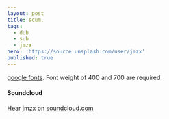 ```yaml
---
layout: post
title: scum.
tags:
  - dub
  - sub
  - jmzx
hero: 'https://source.unsplash.com/user/jmzx'
published: true
---
```


[google fonts](https://fonts.google.com).
Font weight of 400 and 700 are required.
#### Soundcloud
Hear jmzx on [soundcloud.com](https://www.soundcloud.com/jmzx/dealin-minds-preview)
